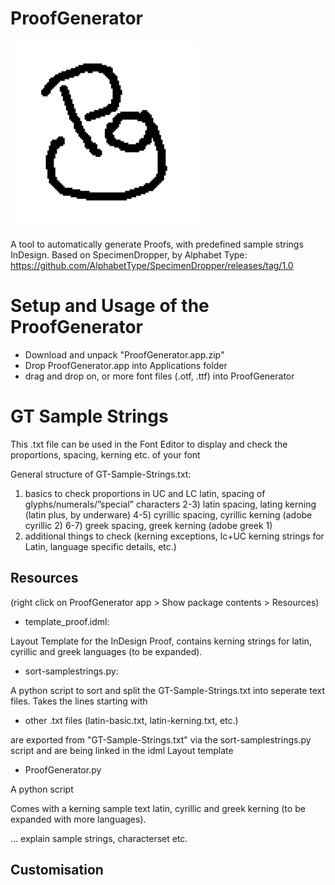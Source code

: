 # ProofGenerator
![](data/PG-bw-small.gif)

 A tool to automatically generate Proofs, with predefined sample strings InDesign. 
 Based on SpecimenDropper, by Alphabet Type:
 https://github.com/AlphabetType/SpecimenDropper/releases/tag/1.0
 
 # Setup and Usage of the ProofGenerator
- Download and unpack "ProofGenerator.app.zip"
- Drop ProofGenerator.app into Applications folder
- drag and drop on, or more font files (.otf, .ttf) into ProofGenerator

# GT Sample Strings
 This .txt file can be used in the Font Editor to display and check the proportions, spacing, kerning etc. of your font

 General structure of GT-Sample-Strings.txt: 
 1) basics to check proportions in UC and LC latin, spacing of glyphs/numerals/”special” characters
 2-3) latin spacing, lating kerning (latin plus, by underware) 
 4-5) cyrillic spacing, cyrillic kerning (adobe cyrillic 2)
 6-7) greek spacing, greek kerning (adobe greek 1)
 8) additional things to check  (kerning exceptions, lc+UC kerning strings for Latin, language specific details, etc.)
 

 ## Resources 
(right click on ProofGenerator app > Show package contents > Resources)
- template_proof.idml: 

 Layout Template for the InDesign Proof, contains kerning strings for latin, cyrillic and greek languages (to be expanded).

- sort-samplestrings.py:

 A python script to sort and split the GT-Sample-Strings.txt into seperate text files. Takes the lines starting with

- other .txt files (latin-basic.txt, latin-kerning.txt, etc.)

 are exported from "GT-Sample-Strings.txt" via the sort-samplestrings.py script and are being linked in the idml Layout template

- ProofGenerator.py

 A python script 

 
 Comes with a kerning sample text latin, cyrillic and greek kerning (to be expanded with more languages). 
 
 
 ... explain sample strings, characterset etc.
 



## Customisation

